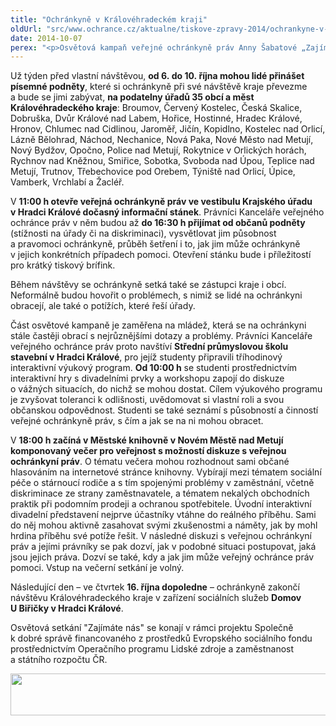 ```yaml
---
title: "Ochránkyně v Královéhradeckém kraji"
oldUrl: "src/www.ochrance.cz/aktualne/tiskove-zpravy-2014/ochrankyne-v-kralovehradeckem-kraji"
date: 2014-10-07
perex: "<p>Osvětová kampaň veřejné ochránkyně práv Anny Šabatové „Zajímáte nás“ pokračuje ve středu 15. října návštěvou Královéhradeckého kraje. Setkání ochránkyně s občany mají za cíl zvyšovat povědomí lidí o jejich právech, povzbudit je v řešení problémů s úřady či diskriminací a informovat je o působnosti veřejného ochránce práv. Zájemci mohou využít návštěvy i k podání podnětu ochránkyni.</p>"
---
```


<!-- imported from the old website -->

<p>Už týden před vlastní návštěvou, <strong>od 6. do 10. října mohou lidé přinášet písemné podněty</strong>, které si ochránkyně při své návštěvě kraje převezme a bude se jimi zabývat, <strong>na podatelny úřadů 35 obcí a měst Královéhradeckého kraje</strong>: Broumov, Červený Kostelec, Česká Skalice, Dobruška, Dvůr Králové nad Labem, Hořice, Hostinné, Hradec Králové, Hronov, Chlumec nad Cidlinou, Jaroměř, Jičín, Kopidlno, Kostelec nad Orlicí, Lázně Bělohrad, Náchod, Nechanice, Nová Paka, Nové Město nad Metují, Nový Bydžov, Opočno, Police nad Metují, Rokytnice v Orlických horách, Rychnov nad Kněžnou, Smiřice, Sobotka, Svoboda nad Úpou, Teplice nad Metují, Trutnov, Třebechovice pod Orebem, Týniště nad Orlicí, Úpice, Vamberk, Vrchlabí a Žacléř.</p><p>V <strong>11:00 h otevře veřejná ochránkyně práv ve vestibulu Krajského úřadu v Hradci Králové dočasný informační stánek</strong>. Právníci Kanceláře veřejného ochránce práv v něm budou až <strong>do 16:30 h přijímat od občanů podněty</strong> (stížnosti na úřady či na diskriminaci), vysvětlovat jim působnost a pravomoci ochránkyně, průběh šetření i to, jak jim může ochránkyně v jejich konkrétních případech pomoci. Otevření stánku bude i příležitostí pro krátký tiskový brífink.</p><p>Během návštěvy se ochránkyně setká také se zástupci kraje i obcí. Neformálně budou hovořit o problémech, s nimiž se lidé na ochránkyni obracejí, ale také o potížích, které řeší úřady.</p><p>Část osvětové kampaně je zaměřena na mládež, která se na ochránkyni stále častěji obrací s nejrůznějšími dotazy a problémy. Právníci Kanceláře veřejného ochránce práv proto navštíví <strong>Střední průmyslovou školu stavební v Hradci Králové</strong>, pro jejíž studenty připravili tříhodinový interaktivní výukový program. <strong>Od 10:00 h</strong> se studenti prostřednictvím interaktivní hry s divadelními prvky a workshopu zapojí do diskuze o vážných situacích, do nichž se mohou dostat. Cílem výukového programu je zvyšovat toleranci k odlišnosti, uvědomovat si vlastní roli a svou občanskou odpovědnost. Studenti se také seznámí s působností a činností veřejné ochránkyně práv, s čím a jak se na ni mohou obracet.</p><p>V <strong>18:00 h začíná v Městské knihovně v Novém Městě nad Metují komponovaný večer pro veřejnost s možností diskuze s veřejnou ochránkyní práv</strong>. O tématu večera mohou rozhodnout sami občané hlasováním na internetové stránce knihovny. Vybírají mezi tématem sociální péče o stárnoucí rodiče a s tím spojenými problémy v zaměstnání, včetně diskriminace ze strany zaměstnavatele, a tématem nekalých obchodních praktik při podomním prodeji a ochranou spotřebitele. Úvodní interaktivní divadelní představení nejprve účastníky vtáhne do reálného příběhu. Sami do něj mohou aktivně zasahovat svými zkušenostmi a náměty, jak by mohl hrdina příběhu své potíže řešit. V následné diskuzi s veřejnou ochránkyní práv a jejími právníky se pak dozví, jak v podobné situaci postupovat, jaká jsou jejich práva. Dozví se také, kdy a jak jim může veřejný ochránce práv pomoci. Vstup na večerní setkání je volný.</p><p>Následující den – ve čtvrtek <strong>16. října dopoledne</strong> – ochránkyně zakončí návštěvu Královéhradeckého kraje v zařízení sociálních služeb <strong>Domov U Biřičky v Hradci Králové</strong>.</p><p></p><p>Osvětová setkání &quot;Zajímáte nás&quot; se konají v rámci projektu Společně k dobré správě financovaného z prostředků Evropského sociálního fondu prostřednictvím Operačního programu Lidské zdroje a zaměstnanost a státního rozpočtu ČR.</p><p><img src="https://www.ochrance.cz/uploads/RTEmagicC_esf_eu_04.jpg.jpg" height="67" width="622" alt="" /></p>
